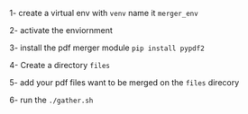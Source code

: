1- create a virtual env with `venv` name it `merger_env`

2- activate the enviornment

3- install the pdf merger module ` pip install pypdf2 ` 

4- Create a directory `files `

5- add your pdf files want to be merged on the `files` direcory

6- run the `./gather.sh`
